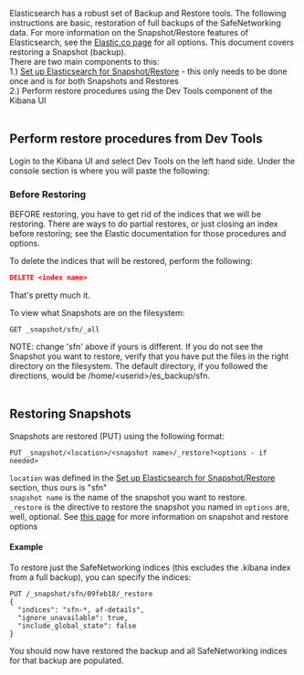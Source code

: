 Elasticsearch has a robust set of Backup and Restore tools.  The following instructions are basic, restoration of full backups of the SafeNetworking data.  For more information on the Snapshot/Restore features of Elasticsearch, see the [Elastic.co page](https://www.elastic.co/guide/en/elasticsearch/reference/current/modules-snapshots.html) for all options.
This document covers restoring a Snapshot (backup).<br/>There are two main components to this:<br/>
1.) [Set up Elasticsearch for Snapshot/Restore](https://github.com/PaloAltoNetworks/safe-networking/wiki/Snapshot-Restore-Setup) - this only needs to be done once and is for both Snapshots and Restores<br/>
2.) Perform restore procedures using the Dev Tools component of the Kibana UI<br/><br/>


## Perform restore procedures from Dev Tools

Login to the Kibana UI and select Dev Tools on the left hand side.  Under the console section is where you will paste the following:

### Before Restoring
BEFORE restoring, you have to get rid of the indices that we will be restoring.  There are ways to do partial restores, or just closing an index before restoring; see the Elastic documentation for those procedures and options.

To delete the indices that will be restored, perform the following:
```json
DELETE <index name>
```
That's pretty much it.
<br/>


To view what Snapshots are on the filesystem:<br/>
```
GET _snapshot/sfn/_all
```
NOTE: change 'sfn' above if yours is different. 
If you do not see the Snapshot you want to restore, verify that you have put the files in the right directory on the filesystem.  The default directory, if you followed the directions, would be /home/\<userid\>/es_backup/sfn.
<br/><br/>

## Restoring Snapshots
Snapshots are restored (PUT) using the following format:
```
PUT _snapshot/<location>/<snapshot name>/_restore?<options - if needed>
```

```location``` was defined in the [Set up Elasticsearch for Snapshot/Restore](https://github.com/PaloAltoNetworks/safe-networking/wiki/Snapshot-Restore-Setup) section, thus ours is "sfn"<br/>
```snapshot name``` is the name of the snapshot you want to restore.<br/>
```_restore``` is the directive to restore the snapshot you named in <snapshot name>
```options``` are, well, optional.  See [this page](https://www.elastic.co/guide/en/elasticsearch/reference/current/modules-snapshots.html) for more information on snapshot and restore options<br/>

#### Example
To restore just the SafeNetworking indices (this excludes the .kibana index from a full backup), you can specify the indices:
```
PUT /_snapshot/sfn/09feb18/_restore
{
  "indices": "sfn-*, af-details",
  "ignore_unavailable": true,
  "include_global_state": false
}
```

You should now have restored the backup and all SafeNetworking indices for that backup are populated.  